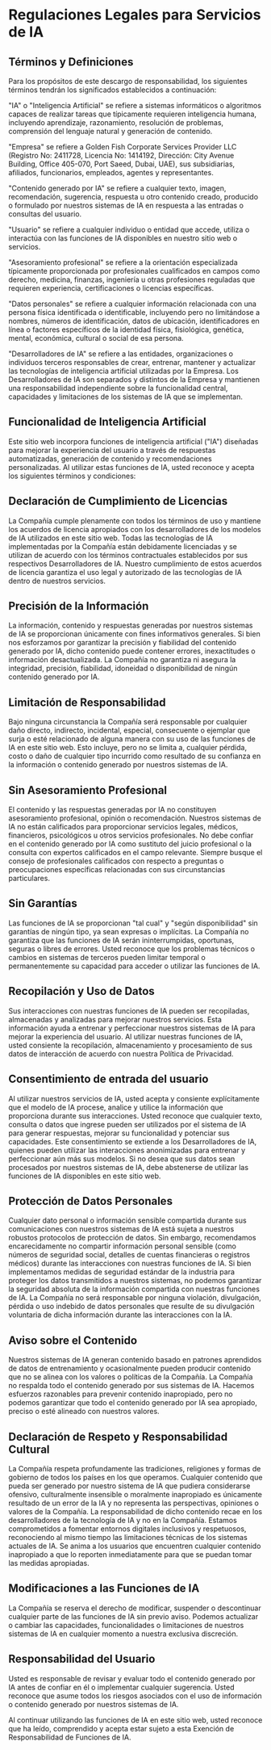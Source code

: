# Regulaciones Legales para Servicios de IA

## Términos y Definiciones

Para los propósitos de este descargo de responsabilidad, los siguientes términos tendrán los significados establecidos a continuación:

"IA" o "Inteligencia Artificial" se refiere a sistemas informáticos o algoritmos capaces de realizar tareas que típicamente requieren inteligencia humana, incluyendo aprendizaje, razonamiento, resolución de problemas, comprensión del lenguaje natural y generación de contenido.

"Empresa" se refiere a Golden Fish Corporate Services Provider LLC (Registro No: 2411728, Licencia No: 1414192, Dirección: City Avenue Building, Office 405-070, Port Saeed, Dubai, UAE), sus subsidiarias, afiliados, funcionarios, empleados, agentes y representantes.

"Contenido generado por IA" se refiere a cualquier texto, imagen, recomendación, sugerencia, respuesta u otro contenido creado, producido o formulado por nuestros sistemas de IA en respuesta a las entradas o consultas del usuario.

"Usuario" se refiere a cualquier individuo o entidad que accede, utiliza o interactúa con las funciones de IA disponibles en nuestro sitio web o servicios.

"Asesoramiento profesional" se refiere a la orientación especializada típicamente proporcionada por profesionales cualificados en campos como derecho, medicina, finanzas, ingeniería u otras profesiones reguladas que requieren experiencia, certificaciones o licencias específicas.

"Datos personales" se refiere a cualquier información relacionada con una persona física identificada o identificable, incluyendo pero no limitándose a nombres, números de identificación, datos de ubicación, identificadores en línea o factores específicos de la identidad física, fisiológica, genética, mental, económica, cultural o social de esa persona.

"Desarrolladores de IA" se refiere a las entidades, organizaciones o individuos terceros responsables de crear, entrenar, mantener y actualizar las tecnologías de inteligencia artificial utilizadas por la Empresa. Los Desarrolladores de IA son separados y distintos de la Empresa y mantienen una responsabilidad independiente sobre la funcionalidad central, capacidades y limitaciones de los sistemas de IA que se implementan.

## Funcionalidad de Inteligencia Artificial

Este sitio web incorpora funciones de inteligencia artificial ("IA") diseñadas para mejorar la experiencia del usuario a través de respuestas automatizadas, generación de contenido y recomendaciones personalizadas. Al utilizar estas funciones de IA, usted reconoce y acepta los siguientes términos y condiciones:

## Declaración de Cumplimiento de Licencias

La Compañía cumple plenamente con todos los términos de uso y mantiene los acuerdos de licencia apropiados con los desarrolladores de los modelos de IA utilizados en este sitio web. Todas las tecnologías de IA implementadas por la Compañía están debidamente licenciadas y se utilizan de acuerdo con los términos contractuales establecidos por sus respectivos Desarrolladores de IA. Nuestro cumplimiento de estos acuerdos de licencia garantiza el uso legal y autorizado de las tecnologías de IA dentro de nuestros servicios.

## Precisión de la Información

La información, contenido y respuestas generadas por nuestros sistemas de IA se proporcionan únicamente con fines informativos generales. Si bien nos esforzamos por garantizar la precisión y fiabilidad del contenido generado por IA, dicho contenido puede contener errores, inexactitudes o información desactualizada. La Compañía no garantiza ni asegura la integridad, precisión, fiabilidad, idoneidad o disponibilidad de ningún contenido generado por IA.

## Limitación de Responsabilidad

Bajo ninguna circunstancia la Compañía será responsable por cualquier daño directo, indirecto, incidental, especial, consecuente o ejemplar que surja o esté relacionado de alguna manera con su uso de las funciones de IA en este sitio web. Esto incluye, pero no se limita a, cualquier pérdida, costo o daño de cualquier tipo incurrido como resultado de su confianza en la información o contenido generado por nuestros sistemas de IA.

## Sin Asesoramiento Profesional

El contenido y las respuestas generadas por IA no constituyen asesoramiento profesional, opinión o recomendación. Nuestros sistemas de IA no están calificados para proporcionar servicios legales, médicos, financieros, psicológicos u otros servicios profesionales. No debe confiar en el contenido generado por IA como sustituto del juicio profesional o la consulta con expertos calificados en el campo relevante. Siempre busque el consejo de profesionales calificados con respecto a preguntas o preocupaciones específicas relacionadas con sus circunstancias particulares.

## Sin Garantías

Las funciones de IA se proporcionan "tal cual" y "según disponibilidad" sin garantías de ningún tipo, ya sean expresas o implícitas. La Compañía no garantiza que las funciones de IA serán ininterrumpidas, oportunas, seguras o libres de errores. Usted reconoce que los problemas técnicos o cambios en sistemas de terceros pueden limitar temporal o permanentemente su capacidad para acceder o utilizar las funciones de IA.

## Recopilación y Uso de Datos

Sus interacciones con nuestras funciones de IA pueden ser recopiladas, almacenadas y analizadas para mejorar nuestros servicios. Esta información ayuda a entrenar y perfeccionar nuestros sistemas de IA para mejorar la experiencia del usuario. Al utilizar nuestras funciones de IA, usted consiente la recopilación, almacenamiento y procesamiento de sus datos de interacción de acuerdo con nuestra Política de Privacidad.

## Consentimiento de entrada del usuario

Al utilizar nuestros servicios de IA, usted acepta y consiente explícitamente que el modelo de IA procese, analice y utilice la información que proporciona durante sus interacciones. Usted reconoce que cualquier texto, consulta o datos que ingrese pueden ser utilizados por el sistema de IA para generar respuestas, mejorar su funcionalidad y potenciar sus capacidades. Este consentimiento se extiende a los Desarrolladores de IA, quienes pueden utilizar las interacciones anonimizadas para entrenar y perfeccionar aún más sus modelos. Si no desea que sus datos sean procesados por nuestros sistemas de IA, debe abstenerse de utilizar las funciones de IA disponibles en este sitio web.

## Protección de Datos Personales

Cualquier dato personal o información sensible compartida durante sus comunicaciones con nuestros sistemas de IA está sujeta a nuestros robustos protocolos de protección de datos. Sin embargo, recomendamos encarecidamente no compartir información personal sensible (como números de seguridad social, detalles de cuentas financieras o registros médicos) durante las interacciones con nuestras funciones de IA. Si bien implementamos medidas de seguridad estándar de la industria para proteger los datos transmitidos a nuestros sistemas, no podemos garantizar la seguridad absoluta de la información compartida con nuestras funciones de IA. La Compañía no será responsable por ninguna violación, divulgación, pérdida o uso indebido de datos personales que resulte de su divulgación voluntaria de dicha información durante las interacciones con la IA.

## Aviso sobre el Contenido

Nuestros sistemas de IA generan contenido basado en patrones aprendidos de datos de entrenamiento y ocasionalmente pueden producir contenido que no se alinea con los valores o políticas de la Compañía. La Compañía no respalda todo el contenido generado por sus sistemas de IA. Hacemos esfuerzos razonables para prevenir contenido inapropiado, pero no podemos garantizar que todo el contenido generado por IA sea apropiado, preciso o esté alineado con nuestros valores.

## Declaración de Respeto y Responsabilidad Cultural

La Compañía respeta profundamente las tradiciones, religiones y formas de gobierno de todos los países en los que operamos. Cualquier contenido que pueda ser generado por nuestro sistema de IA que pudiera considerarse ofensivo, culturalmente insensible o moralmente inapropiado es únicamente resultado de un error de la IA y no representa las perspectivas, opiniones o valores de la Compañía. La responsabilidad de dicho contenido recae en los desarrolladores de la tecnología de IA y no en la Compañía. Estamos comprometidos a fomentar entornos digitales inclusivos y respetuosos, reconociendo al mismo tiempo las limitaciones técnicas de los sistemas actuales de IA. Se anima a los usuarios que encuentren cualquier contenido inapropiado a que lo reporten inmediatamente para que se puedan tomar las medidas apropiadas.

## Modificaciones a las Funciones de IA

La Compañía se reserva el derecho de modificar, suspender o descontinuar cualquier parte de las funciones de IA sin previo aviso. Podemos actualizar o cambiar las capacidades, funcionalidades o limitaciones de nuestros sistemas de IA en cualquier momento a nuestra exclusiva discreción.

## Responsabilidad del Usuario

Usted es responsable de revisar y evaluar todo el contenido generado por IA antes de confiar en él o implementar cualquier sugerencia. Usted reconoce que asume todos los riesgos asociados con el uso de información o contenido generado por nuestros sistemas de IA.

Al continuar utilizando las funciones de IA en este sitio web, usted reconoce que ha leído, comprendido y acepta estar sujeto a esta Exención de Responsabilidad de Funciones de IA.